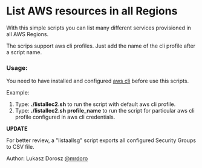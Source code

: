<h1>List AWS resources in all Regions</h1>

With this simple scripts you can list many different services provisioned in all AWS Regions.

The scrips support aws cli profiles. Just add the name of the cli profile after a script name.

<h3>Usage:</h3>

You need to have installed and configured [aws cli](https://aws.amazon.com/cli/) before use this scripts.

Example:
1. Type: **./listallec2.sh** to run the script with default aws cli profile.
2. Type: **./listallec2.sh profile_name** to run the script for particular aws cli profile configured in aws cli credentials.


**UPDATE**

For better review, a "listaallsg" script exports all configured Security Groups to CSV file.


Author: Lukasz Dorosz [@mrdoro](https://twitter.com/mrdoro)
